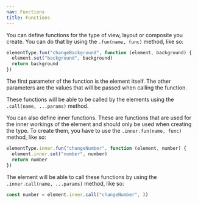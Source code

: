 ```yaml
---
nav: Functions
title: Functions
---
```


You can define functions for the type of view, layout or composite you create. You can do that by using the `.fun(name, func)` method, like so:

```javascript
elementType.fun("changeBackground", function (element, background) {
  element.set("background", background)
  return background
})
```

The first parameter of the function is the element itself. The other parameters are the values that will be passed when calling the function.

These functions will be able to be called by the elements using the `.call(name, ...params)` method.

You can also define inner functions. These are functions that are used for the inner workings of the element and should only be used when creating the type. To create them, you have to use the `.inner.fun(name, func)` method, like so:

```javascript
elementType.inner.fun("changeNumber", function (element, number) {
  element.inner.set("number", number)
  return number
})
```

The element will be able to call these functions by using the `.inner.call(name, ...params)` method, like so:

```javascript
const number = element.inner.call("changeNumber", 3)
```
